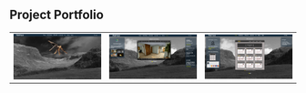 ## Project Portfolio
<table>
  <tr>
    <td style ="width: 33%;" ><img src="https://github.com/VoltG3/html_projects/blob/master/Portfolio/desktop01.png" alt="img"></td>
    <td style ="width: 33%;" ><img src="https://github.com/VoltG3/html_projects/blob/master/Portfolio/desktop02.png" alt="img"></td>
    <td style ="width: 33%;" ><img src="https://github.com/VoltG3/html_projects/blob/master/Portfolio/desktop03.png" alt="img"></td>
  <tr>
 </table>
